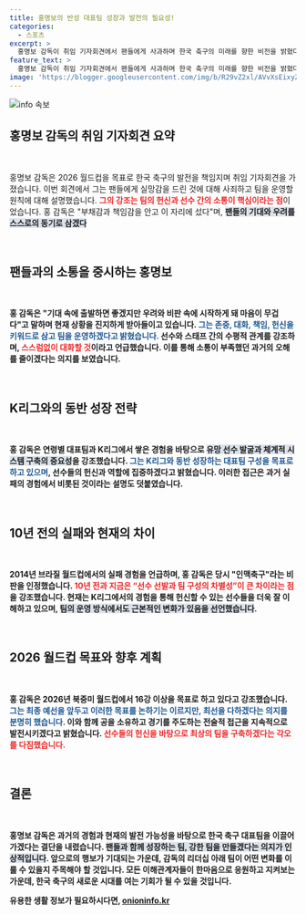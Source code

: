 ```yaml
---
title: 홍명보의 반성 대표팀 성장과 발전의 필요성!
categories:
  - 스포츠
excerpt: >
  홍명보 감독이 취임 기자회견에서 팬들에게 사과하며 한국 축구의 미래를 향한 비전을 밝혔다. 그는 2026 월드컵 16강 이상의 목표를 설정하고, K리그와의 동반 성장을 다짐했다. 홍 감독의 새로운 도전에 주목!
feature_text: >
  홍명보 감독이 취임 기자회견에서 팬들에게 사과하며 한국 축구의 미래를 향한 비전을 밝혔다. 그는 2026 월드컵 16강 이상의 목표를 설정하고, K리그와의 동반 성장을 다짐했다. 홍 감독의 새로운 도전에 주목!
image: 'https://blogger.googleusercontent.com/img/b/R29vZ2xl/AVvXsEixyZcFfHzMRdzZMjFBmAUKJYCLCGyLL1o632UiGVXcaFdKo_bkvkuCioo0uUKlGfBVcT3P84aROyZIXSBEx3Aw5nCQ3pTgDom1WDC4m8eifvWiAmWEEVb4x6G_l8C0QH225ldMjyaFvpxGEBGNO37VmDTDMHGhJPq73UglMfDca1-0aw/s1600/blogspot.png'
---
```


<p><img src="https://blogger.googleusercontent.com/img/b/R29vZ2xl/AVvXsEixyZcFfHzMRdzZMjFBmAUKJYCLCGyLL1o632UiGVXcaFdKo_bkvkuCioo0uUKlGfBVcT3P84aROyZIXSBEx3Aw5nCQ3pTgDom1WDC4m8eifvWiAmWEEVb4x6G_l8C0QH225ldMjyaFvpxGEBGNO37VmDTDMHGhJPq73UglMfDca1-0aw/s1600/blogspot.png" alt="info 속보" /></p>

<h2 data-ke-size="size26">홍명보 감독의 취임 기자회견 요약</h2>

<p data-ke-size="size16">&nbsp;</p>

<p>홍명보 감독은 2026 월드컵을 목표로 한국 축구의 발전을 책임지며 취임 기자회견을 가졌습니다. 이번 회견에서 그는 팬들에게 실망감을 드린 것에 대해 사죄하고 팀을 운영할 원칙에 대해 설명했습니다. <b><span style="color: #ee2323;">그의 강조는 팀의 헌신과 선수 간의 소통이 핵심이라는 점</span></b>이었습니다. 홍 감독은 "부채감과 책임감을 안고 이 자리에 섰다"며, <b><span style="background-color: #21538527;">팬들의 기대와 우려를 스스로의 동기로 삼겠다</span></b고 다짐했습니다.</p>

<p data-ke-size="size16">&nbsp;</p>

<h2 data-ke-size="size26">팬들과의 소통을 중시하는 홍명보</h2>

<p data-ke-size="size16">&nbsp;</p>

<p>홍 감독은 "기대 속에 출발하면 좋겠지만 우려와 비판 속에 시작하게 돼 마음이 무겁다"고 말하며 현재 상황을 진지하게 받아들이고 있습니다. <b><span style="color: #1a5490;">그는 존중, 대화, 책임, 헌신을 키워드로 삼고 팀을 운영하겠다고 밝혔습니다.</span></b> 선수와 스태프 간의 수평적 관계를 강조하며, <b><span style="color: #ee2323;">스스럼없이 대화할 것</span></b>이라고 언급했습니다. 이를 통해 소통이 부족했던 과거의 오해를 줄이겠다는 의지를 보였습니다.</p>

<p data-ke-size="size16">&nbsp;</p>

<h2 data-ke-size="size26">K리그와의 동반 성장 전략</h2>

<p data-ke-size="size16">&nbsp;</p>

<p>홍 감독은 연령별 대표팀과 K리그에서 쌓은 경험을 바탕으로 <b><span style="background-color: #21538527;">유망 선수 발굴과 체계적 시스템 구축의 중요성</span></b>을 강조했습니다. <b><span style="color: #1a5490;">그는 K리그와 동반 성장하는 대표팀 구성을 목표로 하고 있으며</span></b>, 선수들의 헌신과 역할에 집중하겠다고 밝혔습니다. 이러한 접근은 과거 실패의 경험에서 비롯된 것이라는 설명도 덧붙였습니다.</p>

<p data-ke-size="size16">&nbsp;</p>

<h2 data-ke-size="size26">10년 전의 실패와 현재의 차이</h2>

<p data-ke-size="size16">&nbsp;</p>

<p>2014년 브라질 월드컵에서의 실패 경험을 언급하며, 홍 감독은 당시 "인맥축구"라는 비판을 인정했습니다. <b><span style="color: #ee2323;">10년 전과 지금은 “선수 선발과 팀 구성의 차별성”이 큰 차이라는 점</span></b>을 강조했습니다. 현재는 K리그에서의 경험을 통해 헌신할 수 있는 선수들을 더욱 잘 이해하고 있으며, <b><span style="background-color: #21538527;">팀의 운영 방식에서도 근본적인 변화가 있음을 선언했습니다</span></b>.</p>

<p data-ke-size="size16">&nbsp;</p>

<h2 data-ke-size="size26">2026 월드컵 목표와 향후 계획</h2>

<p data-ke-size="size16">&nbsp;</p>

<p>홍 감독은 2026년 북중미 월드컵에서 16강 이상을 목표로 하고 있다고 강조했습니다. <b><span style="color: #1a5490;">그는 최종 예선을 앞두고 이러한 목표를 논하기는 이르지만, 최선을 다하겠다는 의지를 분명히 했습니다.</span></b> 이와 함께 공을 소유하고 경기를 주도하는 전술적 접근을 지속적으로 발전시키겠다고 밝혔습니다. <b><span style="color: #ee2323;">선수들의 헌신을 바탕으로 최상의 팀을 구축하겠다는 각오를 다짐했습니다.</span></b></p>

<p data-ke-size="size16">&nbsp;</p>

<h2 data-ke-size="size26">결론</h2>

<p data-ke-size="size16">&nbsp;</p>

<p>홍명보 감독은 과거의 경험과 현재의 발전 가능성을 바탕으로 한국 축구 대표팀을 이끌어가겠다는 결단을 내렸습니다. <b><span style="background-color: #21538527;">팬들과 함께 성장하는 팀, 강한 팀을 만들겠다는 의지가 인상적입니다</span></b>. 앞으로의 행보가 기대되는 가운데, 감독의 리더십 아래 팀이 어떤 변화를 이룰 수 있을지 주목해야 할 것입니다. 모든 이해관계자들이 한마음으로 응원하고 지켜보는 가운데, 한국 축구의 새로운 시대를 여는 기회가 될 수 있을 것입니다.</p>
유용한 생활 정보가 필요하시다면, <a href="https://onioninfo.kr" rel="dofollow">onioninfo.kr</a>


